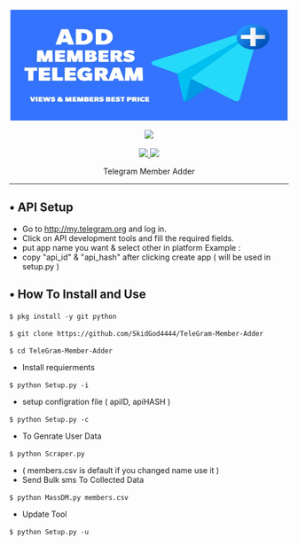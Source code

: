 <p align="center">
  <img src="https://github.com/SkidGod4444/TeleGram-Member-Adder/blob/master/Settings/Images/telegram.jpg" width="500" height="200">
</p>

<p align="center"><img src="https://img.shields.io/badge/Version-2.1.0.1-brightgreen"></p>
<p align="center">
  <a href="https://github.com/th3unkn0n">
    <img src="https://img.shields.io/github/followers/SkidGod4444?label=Follow&style=social">
  </a>
  <a href="https://github.com/SkidGod4444/TeleGram-Member-Adder">
    <img src="https://img.shields.io/github/stars/SkidGod4444/TeleGram-Member-Adder?style=social">
  </a>
</p>
<p align="center">
  Telegram Member Adder 
</p>
<p align="center">
</p>

---

## • API Setup
* Go to http://my.telegram.org  and log in.
* Click on API development tools and fill the required fields.
* put app name you want & select other in platform Example :
* copy "api_id" & "api_hash" after clicking create app ( will be used in setup.py )

## • How To Install and Use

`$ pkg install -y git python`

`$ git clone https://github.com/SkidGod4444/TeleGram-Member-Adder`

`$ cd TeleGram-Member-Adder`

* Install requierments

`$ python Setup.py -i`

* setup configration file ( apiID, apiHASH )

`$ python Setup.py -c`

* To Genrate User Data

`$ python Scraper.py`

* ( members.csv is default if you changed name use it )
* Send Bulk sms To Collected Data 

`$ python MassDM.py members.csv`

* Update Tool

`$ python Setup.py -u`
